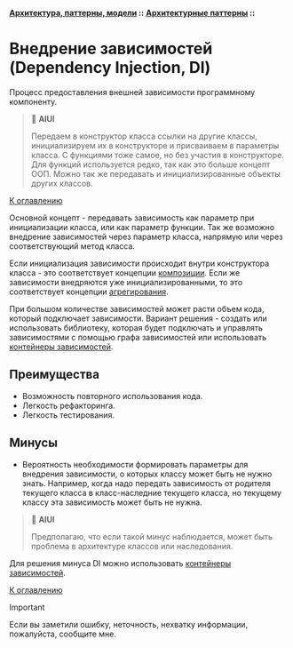 **[Архитектура, паттерны, модели](../../README.md#patterns) ::** 
**[Архитектурные паттерны](../../README.md#patterns-architectural) ::**
# Внедрение зависимостей (Dependency Injection, DI)

Процесс предоставления внешней зависимости программному компоненту.

> :thinking: **AIUI**
>
> Передаем в конструктор класса ссылки на другие классы, инициализируем их в конструкторе и присваиваем в параметры класса. С функциями тоже самое, но без участия в конструкторе. Для функций используется редко, так как это больше концепт ООП. Можно так же передавать и инициализированные объекты других классов.

[К оглавлению](../../README.md#patterns-architectural)

Основной концепт - передавать зависимость как параметр при инициализации класса, или как параметр функции.
Так же возможно внедрение зависимостей через параметр класса, напрямую или через соответствующий метод класса.

Если инициализация зависимости происходит внутри конструктора класса - это соответствует концепции [композиции](../../concepts/relations/composition.md). 
Если же зависимости внедряются уже инициализированными, то это соответствует концепции [агрегирования](../../concepts/relations/aggregation.md).

При большом количестве зависимостей может расти объем кода, который подключает зависимости.
Вариант решения - создать или использовать библиотеку, которая будет подключать и управлять зависимостями с помощью графа зависимостей или использовать [контейнеры зависимостей](dic.md).

## Преимущества
- Возможность повторного использования кода.
- Легкость рефакторинга.
- Легкость тестирования.

## Минусы
- Вероятность необходимости формировать параметры для внедрения зависимости, о которых классу может быть не нужно знать. Например, когда надо передать зависимость от родителя текущего класса в класс-наследние текущего класса, но текущему классу эта зависимость может быть не нужна.

> :thinking: **AIUI**
>
> Предполагаю, что если такой минус наблюдается, может быть проблема в архитектуре классов или наследования.

Для решения минуса DI можно использовать [контейнеры зависимостей](dic.md).

[К оглавлению](../../README.md#patterns-architectural)

> [!IMPORTANT]
> Если вы заметили ошибку, неточность, нехватку информации, пожалуйста, сообщите мне.
